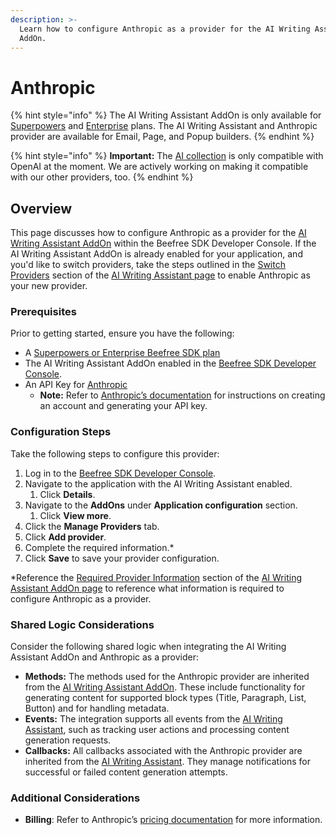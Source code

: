 ```yaml
---
description: >-
  Learn how to configure Anthropic as a provider for the AI Writing Assistant
  AddOn.
---
```


# Anthropic

{% hint style="info" %}
The AI Writing Assistant AddOn is only available for [Superpowers](https://developers.beefree.io/pricing-plans) and [Enterprise](https://developers.beefree.io/pricing-plans) plans. The AI Writing Assistant and Anthropic provider are available for Email, Page, and Popup builders.
{% endhint %}

{% hint style="info" %}
**Important:** The [AI collection](../../../../../apis/content-services-api/content-services-api-reference.md#ai-collection) is only compatible with OpenAI at the moment. We are actively working on making it compatible with our other providers, too. &#x20;
{% endhint %}

## Overview

This page discusses how to configure Anthropic as a provider for the [AI Writing Assistant AddOn](../) within the Beefree SDK Developer Console. If the AI Writing Assistant AddOn is already enabled for your application, and you'd like to switch providers, take the steps outlined in the [Switch Providers](../#switch-providers) section of the [AI Writing Assistant page](../#switch-providers) to enable Anthropic as your new provider.&#x20;

### Prerequisites

Prior to getting started, ensure you have the following:

* A [Superpowers or Enterprise Beefree SDK plan](https://developers.beefree.io/pricing-plans)
* The AI Writing Assistant AddOn enabled in the [Beefree SDK Developer Console](https://developers.beefree.io/accounts/login/?from=website_menu).
* An API Key for [Anthropic](https://www.anthropic.com/)&#x20;
  * **Note:** Refer to [Anthropic’s documentation](https://www.anthropic.com/) for instructions on creating an account and generating your API key.

### Configuration Steps

Take the following steps to configure this provider:

1. Log in to the [Beefree SDK Developer Console](https://developers.beefree.io/accounts/login/?from=website_menu).
2. Navigate to the application with the AI Writing Assistant enabled.
   1. Click **Details**.
3. Navigate to the **AddOns** under **Application configuration** section.
   1. Click **View more**.
4. Click the **Manage Providers** tab.
5. Click **Add provider**.
6. Complete the required information.\*
7. Click **Save** to save your provider configuration.

\*Reference the [Required Provider Information](../#required-provider-information) section of the [AI Writing Assistant AddOn page](../) to reference what information is required to configure Anthropic as a provider.

### Shared Logic Considerations

Consider the following shared logic when integrating the AI Writing Assistant AddOn and Anthropic as a provider:

* **Methods:** The methods used for the Anthropic provider are inherited from the [AI Writing Assistant AddOn](../). These include functionality for generating content for supported block types (Title, Paragraph, List, Button) and for handling metadata.
* **Events:** The integration supports all events from the [AI Writing Assistant](../), such as tracking user actions and processing content generation requests.
* **Callbacks:**  All callbacks associated with the Anthropic provider are inherited from the [AI Writing Assistant](../). They manage notifications for successful or failed content generation attempts.

### Additional Considerations

* **Billing**: Refer to Anthropic’s [pricing documentation](https://www.anthropic.com/pricing) for more information.
